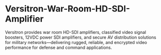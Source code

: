 # Versitron-War-Room-HD-SDI-Amplifier
Versitron provides war room HD-SDI amplifiers, classified video signal boosters, 12VDC power SDI amplifiers, and secure AV distribution solutions for military networks—delivering rugged, reliable, and encrypted video performance for defense and command applications.

